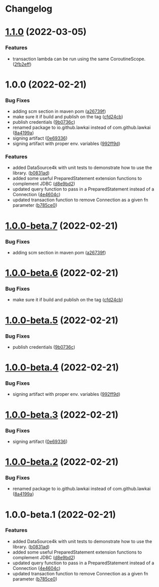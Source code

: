 # Changelog

# [1.1.0](https://github.com/lawkai/jdbc4k/compare/v1.0.0...v1.1.0) (2022-03-05)


### Features

* transaction lambda can be run using the same CoroutineScope. ([2fb2eff](https://github.com/lawkai/jdbc4k/commit/2fb2eff276545446ca7b02262c7e3dd02a29e023))

# 1.0.0 (2022-02-21)


### Bug Fixes

* adding scm section in maven pom ([a26739f](https://github.com/lawkai/jdbc4k/commit/a26739f98f6f613855d63b71cc9d5114e227bfdc))
* make sure it if build and publish on the tag ([cfd24cb](https://github.com/lawkai/jdbc4k/commit/cfd24cb8ce081d551f1338d173789b35c06c94f2))
* publish credentials ([9b0736c](https://github.com/lawkai/jdbc4k/commit/9b0736c41ace2680bd8ac98b26857cdd4a81bd83))
* renamed package to io.github.lawkai instead of com.github.lawkai ([8a4199a](https://github.com/lawkai/jdbc4k/commit/8a4199a6622065397c20fc3d1a3bac366e29bb6c))
* signing artifact ([0e69336](https://github.com/lawkai/jdbc4k/commit/0e693361bcd5955ccbb0900db303646717c84e89))
* signing artifact with proper env. variables ([992ff9d](https://github.com/lawkai/jdbc4k/commit/992ff9dcfe7d5952be43835890b14ff7799af070))


### Features

* added DataSource4k with unit tests to demonstrate how to use the library. ([b0831ad](https://github.com/lawkai/jdbc4k/commit/b0831ada516a365d4a5087fda26a6939edf315cb))
* added some useful PreparedStatement extension functions to complement JDBC ([d8e9bd2](https://github.com/lawkai/jdbc4k/commit/d8e9bd2982fd143a16b9bdbb49780a493a5be06d))
* updated query function to pass in a PreparedStatement instead of a Connection ([4e4604c](https://github.com/lawkai/jdbc4k/commit/4e4604c8d0c0381c59c62d095776a5b531c9ccfd))
* updated transaction function to remove Connection as a given fn parameter ([b785ce0](https://github.com/lawkai/jdbc4k/commit/b785ce05e3ab6f66da515a87c6abc13d842a041f))

# [1.0.0-beta.7](https://github.com/lawkai/jdbc4k/compare/v1.0.0-beta.6...v1.0.0-beta.7) (2022-02-21)


### Bug Fixes

* adding scm section in maven pom ([a26739f](https://github.com/lawkai/jdbc4k/commit/a26739f98f6f613855d63b71cc9d5114e227bfdc))

# [1.0.0-beta.6](https://github.com/lawkai/jdbc4k/compare/v1.0.0-beta.5...v1.0.0-beta.6) (2022-02-21)


### Bug Fixes

* make sure it if build and publish on the tag ([cfd24cb](https://github.com/lawkai/jdbc4k/commit/cfd24cb8ce081d551f1338d173789b35c06c94f2))

# [1.0.0-beta.5](https://github.com/lawkai/jdbc4k/compare/v1.0.0-beta.4...v1.0.0-beta.5) (2022-02-21)


### Bug Fixes

* publish credentials ([9b0736c](https://github.com/lawkai/jdbc4k/commit/9b0736c41ace2680bd8ac98b26857cdd4a81bd83))

# [1.0.0-beta.4](https://github.com/lawkai/jdbc4k/compare/v1.0.0-beta.3...v1.0.0-beta.4) (2022-02-21)


### Bug Fixes

* signing artifact with proper env. variables ([992ff9d](https://github.com/lawkai/jdbc4k/commit/992ff9dcfe7d5952be43835890b14ff7799af070))

# [1.0.0-beta.3](https://github.com/lawkai/jdbc4k/compare/v1.0.0-beta.2...v1.0.0-beta.3) (2022-02-21)


### Bug Fixes

* signing artifact ([0e69336](https://github.com/lawkai/jdbc4k/commit/0e693361bcd5955ccbb0900db303646717c84e89))

# [1.0.0-beta.2](https://github.com/lawkai/jdbc4k/compare/v1.0.0-beta.1...v1.0.0-beta.2) (2022-02-21)


### Bug Fixes

* renamed package to io.github.lawkai instead of com.github.lawkai ([8a4199a](https://github.com/lawkai/jdbc4k/commit/8a4199a6622065397c20fc3d1a3bac366e29bb6c))

# 1.0.0-beta.1 (2022-02-21)


### Features

* added DataSource4k with unit tests to demonstrate how to use the library. ([b0831ad](https://github.com/lawkai/jdbc4k/commit/b0831ada516a365d4a5087fda26a6939edf315cb))
* added some useful PreparedStatement extension functions to complement JDBC ([d8e9bd2](https://github.com/lawkai/jdbc4k/commit/d8e9bd2982fd143a16b9bdbb49780a493a5be06d))
* updated query function to pass in a PreparedStatement instead of a Connection ([4e4604c](https://github.com/lawkai/jdbc4k/commit/4e4604c8d0c0381c59c62d095776a5b531c9ccfd))
* updated transaction function to remove Connection as a given fn parameter ([b785ce0](https://github.com/lawkai/jdbc4k/commit/b785ce05e3ab6f66da515a87c6abc13d842a041f))

